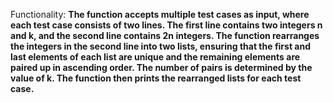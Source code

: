 Functionality: **The function accepts multiple test cases as input, where each test case consists of two lines. The first line contains two integers n and k, and the second line contains 2n integers. The function rearranges the integers in the second line into two lists, ensuring that the first and last elements of each list are unique and the remaining elements are paired up in ascending order. The number of pairs is determined by the value of k. The function then prints the rearranged lists for each test case.**